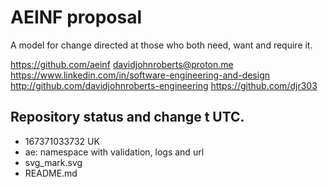 # AEINF proposal

A model for change directed at those who both need, want and require it.

https://github.com/aeinf
davidjohnroberts@proton.me
https://www.linkedin.com/in/software-engineering-and-design
http://github.com/davidjohnroberts-engineering
https://github.com/djr303

## Repository status and change t UTC.

- 167371033732 UK
 - ae: namespace with validation, logs and url
 - svg_mark.svg
 - README.md
